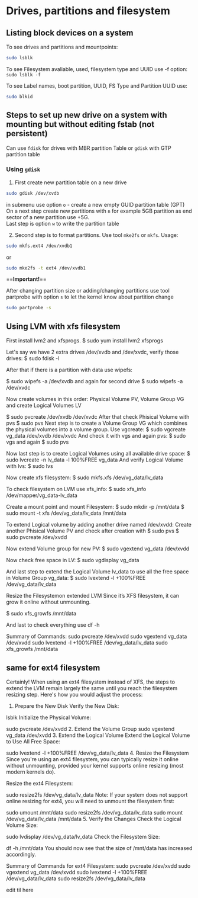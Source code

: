 # Drives, partitions and filesystem

## Listing block devices on a system

To see drives and partitions and mountpoints:
```bash
sudo lsblk
```
To see Filesystem avaliable, used, filesystem type and UUID use -f option: `sudo lsblk -f`

To see Label names, boot partition, UUID, FS Type and Partition UUID use:

```sh
sudo blkid
```

## Steps to set up new drive on a system with mounting but without editing fstab (not persistent)

Can use `fdisk` for drives with MBR partition Table or `gdisk` with GTP partition table

### Using `gdisk`
1. First create new partition table on a new drive
```sh
sudo gdisk /dev/xvdb
```
in submenu use option `o` - create a new empty GUID partition table (GPT)  
On a next step create new partitions with `n` for example 5GB partition as end sector of a new partition use +5G.  
Last step is option `w` to write the partition table

2. Second step is to format partitions.
Use tool `mke2fs` or `mkfs`. Usage:
```sh
sudo mkfs.ext4 /dev/xvdb1
```
or
```sh
sudo mke2fs -t ext4 /dev/xvdb1
```

==**Important!**==

After changing partition size or adding/changing partitions use tool partprobe with option `s` to let the kernel know about partition change
```sh
sudo partprobe -s
```

## Using LVM with xfs filesystem

First install lvm2 and xfsprogs.
$ sudo yum install lvm2 xfsprogs

Let's say we have 2 extra drives /dev/xvdb and /dev/xvdc, verify those drives:
$ sudo fdisk -l

After that if there is a partition with data use wipefs:

$ sudo wipefs -a /dev/xvdb and again for second drive
$ sudo wipefs -a /dev/xvdc

Now create volumes in this order: Physical Volume PV, Volume Group VG and create Logical Volumes LV

$ sudo pvcreate /dev/xvdb /dev/xvdc
After that check Phisical Volume with pvs
$ sudo pvs
Next step is to create a Volume Group VG which combines the physical volumes into a volume group. Use vgcreate:
$ sudo vgcreate vg_data /dev/xvdb /dev/xvdc
And check it with vgs and again pvs:
$ sudo vgs and again $ sudo pvs

Now last step is to create Logical Volumes using all available drive space:
$ sudo lvcreate -n lv_data -l 100%FREE vg_data
And verify Logical Volume with lvs:
$ sudo lvs

Now create xfs filesystem:
$ sudo mkfs.xfs /dev/vg_data/lv_data 

To check filesystem on LVM use xfs_info:
$ sudo xfs_info /dev/mapper/vg_data-lv_data

Create a mount point and mount Filesystem:
$ sudo mkdir -p /mnt/data
$ sudo mount -t xfs /dev/vg_data/lv_data /mnt/data


To extend Logical volume by adding another drive named /dev/xvdd:
Create another Phisical Volume PV and check after creation with $ sudo pvs
$ sudo pvcreate /dev/xvdd

Now extend Volume group for new PV:
$ sudo vgextend vg_data /dev/xvdd

Now check free space in LV:
$ sudo vgdisplay vg_data

And last step to extend the Logical Volume lv_data to use all the free space in Volume Group vg_data:
$ sudo lvextend -l +100%FREE /dev/vg_data/lv_data


Resize the Filesystemon extended LVM
Since it’s XFS filesystem, it can grow it online without unmounting.

$ sudo xfs_growfs /mnt/data

And last to check everything use df -h

Summary of Commands:
sudo pvcreate /dev/xvdd
sudo vgextend vg_data /dev/xvdd
sudo lvextend -l +100%FREE /dev/vg_data/lv_data
sudo xfs_growfs /mnt/data


## same for ext4 filesystem

Certainly! When using an ext4 filesystem instead of XFS, the steps to extend the LVM remain largely the same until you reach the filesystem resizing step. Here's how you would adjust the process:

1. Prepare the New Disk
Verify the New Disk:

lsblk
Initialize the Physical Volume:

sudo pvcreate /dev/xvdd
2. Extend the Volume Group
sudo vgextend vg_data /dev/xvdd
3. Extend the Logical Volume
Extend the Logical Volume to Use All Free Space:

sudo lvextend -l +100%FREE /dev/vg_data/lv_data
4. Resize the Filesystem
Since you're using an ext4 filesystem, you can typically resize it online without unmounting, provided your kernel supports online resizing (most modern kernels do).

Resize the ext4 Filesystem:

sudo resize2fs /dev/vg_data/lv_data
Note: If your system does not support online resizing for ext4, you will need to unmount the filesystem first:

sudo umount /mnt/data
sudo resize2fs /dev/vg_data/lv_data
sudo mount /dev/vg_data/lv_data /mnt/data
5. Verify the Changes
Check the Logical Volume Size:

sudo lvdisplay /dev/vg_data/lv_data
Check the Filesystem Size:

df -h /mnt/data
You should now see that the size of /mnt/data has increased accordingly.

Summary of Commands for ext4 Filesystem:
sudo pvcreate /dev/xvdd
sudo vgextend vg_data /dev/xvdd
sudo lvextend -l +100%FREE /dev/vg_data/lv_data
sudo resize2fs /dev/vg_data/lv_data

edit til here

